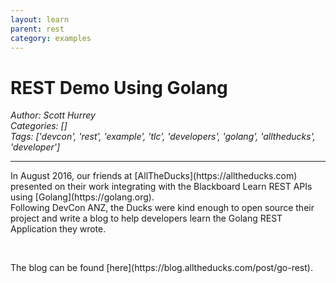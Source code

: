 ```yaml
---
layout: learn
parent: rest
category: examples
---
```

# REST Demo Using Golang
*Author: Scott Hurrey*  
*Categories: []*  
*Tags: ['devcon', 'rest', 'example', 'tlc', 'developers', 'golang', 'alltheducks', 'developer']*  
<hr />

<p>In August 2016, our friends at [AllTheDucks](https://alltheducks.com) presented on their work integrating with the Blackboard Learn REST APIs using [Golang](https://golang.org). 
<br />
Following DevCon ANZ, the Ducks were kind enough to open source their project and write a blog to help developers learn the Golang REST Application they wrote.</p>
<br />
<p>The blog can be found [here](https://blog.alltheducks.com/post/go-rest).</p>

